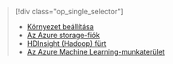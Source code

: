 > [!div class="op_single_selector"]
> * [Környezet beállítása](../articles/machine-learning/machine-learning-data-science-environment-setup.md)
> * [Az Azure storage-fiók](../articles/storage/common/storage-create-storage-account.md)
> * [HDInsight (Hadoop) fürt](../articles/machine-learning/machine-learning-data-science-customize-hadoop-cluster.md)
> * [Az Azure Machine Learning-munkaterület](../articles/machine-learning/machine-learning-create-workspace.md)
> 
> 


